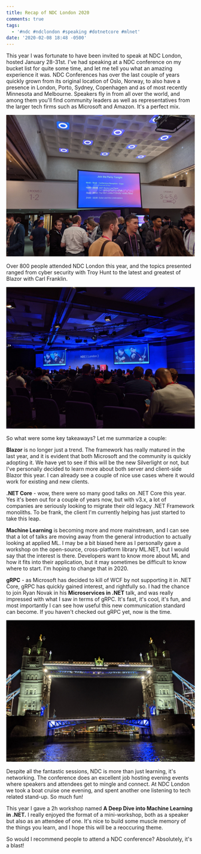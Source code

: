 ```yaml
---
title: Recap of NDC London 2020
comments: true
tags:
  - '#ndc #ndclondon #speaking #dotnetcore #mlnet'
date: '2020-02-08 18:48 -0500'
---
```

This year I was fortunate to have been invited to speak at NDC London, hosted January 28-31st. I've had speaking at a NDC conference on my bucket list for quite some time, and let me tell you what an amazing experience it was. NDC Conferences has over the last couple of years quickly grown from its original location of Oslo, Norway, to also have a presence in London, Porto, Sydney, Copenhagen and as of most recently Minnesota and Melbourne. Speakers fly in from all over the world, and among them you'll find community leaders as well as representatives from the larger tech firms such as Microsoft and Amazon. It's a perfect mix. 

![](/images/post-images/IMG_20200130_173307.jpg)

Over 800 people attended NDC London this year, and the topics presented ranged from cyber security with Troy Hunt to the latest and greatest of Blazor with Carl Franklin. 

![](/images/post-images/IMG_20200130_192145.jpg)

So what were some key takeaways? Let me summarize a couple:

**Blazor** is no longer just a trend. The framework has really matured in the last year, and it is evident that both Microsoft and the community is quickly adopting it. We have yet to see if this will be the new Silverlight or not, but I've personally decided to learn more about both server and client-side Blazor this year. I can already see a couple of nice use cases where it would work for existing and new clients.

**.NET Core** - wow, there were so many good talks on .NET Core this year. Yes it's been out for a couple of years now, but with v3.x, a lot of companies are seriously looking to migrate their old legacy .NET Framework monoliths. To be frank, the client I'm currently helping has just started to take this leap.  

**Machine Learning** is becoming more and more mainstream, and I can see that a lot of talks are moving away from the general introduction to actually looking at applied ML. I may be a bit biased here as I personally gave a workshop on the open-source, cross-platform library ML.NET, but I would say that the interest is there. Developers want to know more about ML and how it fits into their application, but it may sometimes be difficult to know where to start. I'm hoping to change that in 2020.

**gRPC** - as Microsoft has decided to kill of WCF by not supporting it in .NET Core, gRPC has quickly gained interest, and rightfully so. I had the chance to join Ryan Novak in his **Microservices in .NET** talk, and was really impressed with what I saw in terms of gRPC. It's fast, it's cool, it's fun, and most importantly I can see how useful this new communication standard can become. If you haven't checked out gRPC yet, now is the time.

![](/images/post-images/IMG_20200129_201024.jpg)

Despite all the fantastic sessions, NDC is more than just learning, it's networking. The conference does an excellent job hosting evening events where speakers and attendees get to mingle and connect. At NDC London we took a boat cruise one evening, and spent another one listening to tech related stand-up. So much fun!

This year I gave a 2h workshop named **A Deep Dive into Machine Learning in .NET.** I really enjoyed the format of a mini-workshop, both as a speaker but also as an attendee of one. It's nice to build some muscle memory of the things you learn, and I hope this will be a reoccuring theme.

So would I recommend people to attend a NDC conference? Absolutely, it's a blast!
